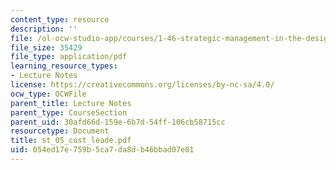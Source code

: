```yaml
---
content_type: resource
description: ''
file: /ol-ocw-studio-app/courses/1-46-strategic-management-in-the-design-and-construction-value-chain-fall-2003/054ed17e759b5ca7da8db46bbad07e81_st_05_cost_leade.pdf
file_size: 35429
file_type: application/pdf
learning_resource_types:
- Lecture Notes
license: https://creativecommons.org/licenses/by-nc-sa/4.0/
ocw_type: OCWFile
parent_title: Lecture Notes
parent_type: CourseSection
parent_uid: 30afd66d-159e-6b7d-54ff-106cb58715cc
resourcetype: Document
title: st_05_cost_leade.pdf
uid: 054ed17e-759b-5ca7-da8d-b46bbad07e81
---
```

